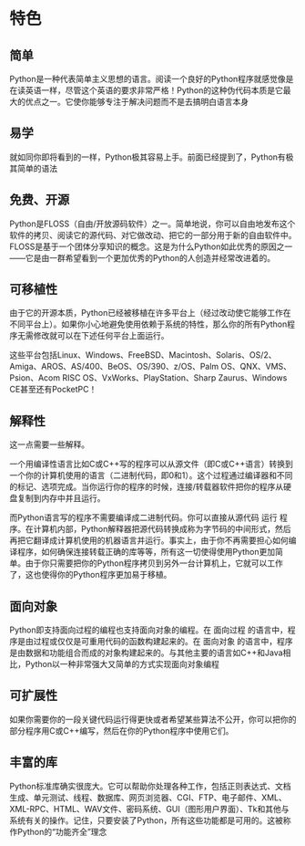 特色
========

简单
-------
Python是一种代表简单主义思想的语言。阅读一个良好的Python程序就感觉像是在读英语一样，尽管这个英语的要求非常严格！Python的这种伪代码本质是它最大的优点之一。它使你能够专注于解决问题而不是去搞明白语言本身

易学
-------
就如同你即将看到的一样，Python极其容易上手。前面已经提到了，Python有极其简单的语法

免费、开源
-------
Python是FLOSS（自由/开放源码软件）之一。简单地说，你可以自由地发布这个软件的拷贝、阅读它的源代码、对它做改动、把它的一部分用于新的自由软件中。FLOSS是基于一个团体分享知识的概念。这是为什么Python如此优秀的原因之一——它是由一群希望看到一个更加优秀的Python的人创造并经常改进着的。

可移植性
-------
由于它的开源本质，Python已经被移植在许多平台上（经过改动使它能够工作在不同平台上）。如果你小心地避免使用依赖于系统的特性，那么你的所有Python程序无需修改就可以在下述任何平台上面运行。

这些平台包括Linux、Windows、FreeBSD、Macintosh、Solaris、OS/2、Amiga、AROS、AS/400、BeOS、OS/390、z/OS、Palm OS、QNX、VMS、Psion、Acom RISC OS、VxWorks、PlayStation、Sharp Zaurus、Windows CE甚至还有PocketPC！

解释性
-------
这一点需要一些解释。

一个用编译性语言比如C或C++写的程序可以从源文件（即C或C++语言）转换到一个你的计算机使用的语言（二进制代码，即0和1）。这个过程通过编译器和不同的标记、选项完成。当你运行你的程序的时候，连接/转载器软件把你的程序从硬盘复制到内存中并且运行。

而Python语言写的程序不需要编译成二进制代码。你可以直接从源代码 运行 程序。在计算机内部，Python解释器把源代码转换成称为字节码的中间形式，然后再把它翻译成计算机使用的机器语言并运行。事实上，由于你不再需要担心如何编译程序，如何确保连接转载正确的库等等，所有这一切使得使用Python更加简单。由于你只需要把你的Python程序拷贝到另外一台计算机上，它就可以工作了，这也使得你的Python程序更加易于移植。

面向对象
-------
Python即支持面向过程的编程也支持面向对象的编程。在 面向过程 的语言中，程序是由过程或仅仅是可重用代码的函数构建起来的。在 面向对象 的语言中，程序是由数据和功能组合而成的对象构建起来的。与其他主要的语言如C++和Java相比，Python以一种非常强大又简单的方式实现面向对象编程

可扩展性
--------
如果你需要你的一段关键代码运行得更快或者希望某些算法不公开，你可以把你的部分程序用C或C++编写，然后在你的Python程序中使用它们。

丰富的库
---------
Python标准库确实很庞大。它可以帮助你处理各种工作，包括正则表达式、文档生成、单元测试、线程、数据库、网页浏览器、CGI、FTP、电子邮件、XML、XML-RPC、HTML、WAV文件、密码系统、GUI（图形用户界面）、Tk和其他与系统有关的操作。记住，只要安装了Python，所有这些功能都是可用的。这被称作Python的“功能齐全”理念